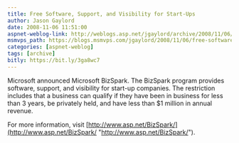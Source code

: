 ```yaml
---
title: Free Software, Support, and Visibility for Start-Ups
author: Jason Gaylord
date: 2008-11-06 11:51:00
aspnet-weblog-link: http://weblogs.asp.net/jgaylord/archive/2008/11/06/free-software-support-and-visibility-for-start-ups.aspx
msmvps_path: https://blogs.msmvps.com/jgaylord/2008/11/06/free-software-support-and-visibility-for-start-ups/
categories: [aspnet-weblog]
tags: [archive]
bitly: https://bit.ly/3ga8wc7
---
```


Microsoft announced Microsoft BizSpark. The BizSpark program provides software, support, and visibility for start-up companies. The restriction includes that a business can qualify if they have been in business for less than 3 years, be privately held, and have less than $1 million in annual revenue.

For more information, visit [http://www.asp.net/BizSpark/](http://www.asp.net/BizSpark/ "http://www.asp.net/BizSpark/").